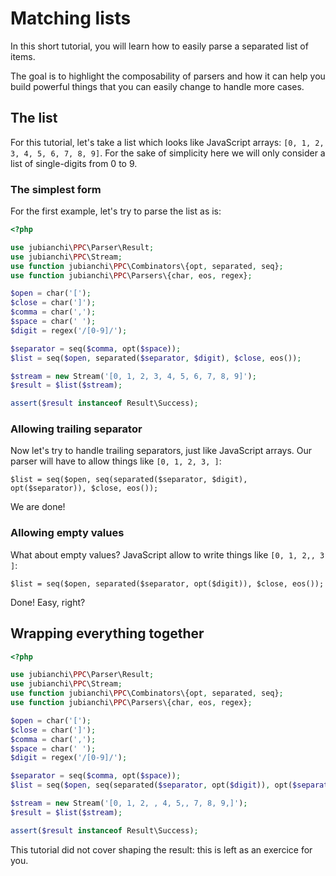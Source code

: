 # Matching lists

In this short tutorial, you will learn how to easily parse a separated list of items.

The goal is to highlight the composability of parsers and how it can help you build powerful things that you can easily 
change to handle more cases.

## The list

For this tutorial, let's take a list which looks like JavaScript arrays: `[0, 1, 2, 3, 4, 5, 6, 7, 8, 9]`. For the sake
of simplicity here we will only consider a list of single-digits from 0 to 9.

### The simplest form

For the first example, let's try to parse the list as is:

```php
<?php

use jubianchi\PPC\Parser\Result;
use jubianchi\PPC\Stream;
use function jubianchi\PPC\Combinators\{opt, separated, seq};
use function jubianchi\PPC\Parsers\{char, eos, regex};

$open = char('[');
$close = char(']');
$comma = char(',');
$space = char(' ');
$digit = regex('/[0-9]/');

$separator = seq($comma, opt($space));
$list = seq($open, separated($separator, $digit), $close, eos());

$stream = new Stream('[0, 1, 2, 3, 4, 5, 6, 7, 8, 9]');
$result = $list($stream);

assert($result instanceof Result\Success);
```

### Allowing trailing separator

Now let's try to handle trailing separators, just like JavaScript arrays. Our parser will have to allow things like
`[0, 1, 2, 3, ]`:

```phps
$list = seq($open, seq(separated($separator, $digit), opt($separator)), $close, eos());
```

We are done!

### Allowing empty values

What about empty values? JavaScript allow to write things like `[0, 1, 2,, 3 ]`:

```phps
$list = seq($open, separated($separator, opt($digit)), $close, eos());
```

Done! Easy, right?

## Wrapping everything together

```php
<?php

use jubianchi\PPC\Parser\Result;
use jubianchi\PPC\Stream;
use function jubianchi\PPC\Combinators\{opt, separated, seq};
use function jubianchi\PPC\Parsers\{char, eos, regex};

$open = char('[');
$close = char(']');
$comma = char(',');
$space = char(' ');
$digit = regex('/[0-9]/');

$separator = seq($comma, opt($space));
$list = seq($open, seq(separated($separator, opt($digit)), opt($separator)), $close, eos());

$stream = new Stream('[0, 1, 2, , 4, 5,, 7, 8, 9,]');
$result = $list($stream);

assert($result instanceof Result\Success);
```

This tutorial did not cover shaping the result: this is left as an exercice for you.
